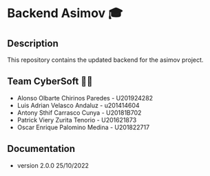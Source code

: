 # Backend Asimov 🎓

## Description
This repository contains the updated backend for the asimov project.

## Team CyberSoft 👨‍💻
* Alonso Olbarte Chirinos Paredes - U201924282
* Luis Adrian Velasco Andaluz - u201414604
* Antony Sthif Carrasco Cunya - U20181B702
* Patrick Viery Zurita Tenorio - U201621873
* Oscar Enrique Palomino Medina - U201822717

## Documentation

* version 2.0.0 25/10/2022